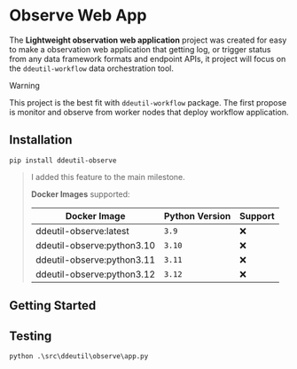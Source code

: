 # Observe Web App

The **Lightweight observation web application** project was created for easy to
make a observation web application that getting log, or trigger status from any
data framework formats and endpoint APIs, it project will focus on the
`ddeutil-workflow` data orchestration tool.

> [!WARNING]
> This project is the best fit with `ddeutil-workflow` package. The first propose
> is monitor and observe from worker nodes that deploy workflow application.

## Installation

```shell
pip install ddeutil-observe
```

> I added this feature to the main milestone.
>
> **Docker Images** supported:
>
> | Docker Image               | Python Version | Support |
> |----------------------------|----------------|---------|
> | ddeutil-observe:latest     | `3.9`          | :x:     |
> | ddeutil-observe:python3.10 | `3.10`         | :x:     |
> | ddeutil-observe:python3.11 | `3.11`         | :x:     |
> | ddeutil-observe:python3.12 | `3.12`         | :x:     |

## Getting Started

## Testing

```shell
python .\src\ddeutil\observe\app.py
```
